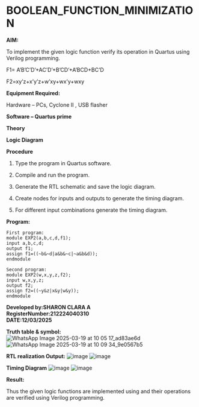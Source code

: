 # BOOLEAN_FUNCTION_MINIMIZATION

**AIM:**

To implement the given logic function verify its operation in Quartus using Verilog programming.

F1= A’B’C’D’+AC’D’+B’CD’+A’BCD+BC’D 

F2=xy’z+x’y’z+w’xy+wx’y+wxy

**Equipment Required:**

Hardware – PCs, Cyclone II , USB flasher

**Software – Quartus prime**

**Theory**

**Logic Diagram**

**Procedure**

1.	Type the program in Quartus software.

2.	Compile and run the program.

3.	Generate the RTL schematic and save the logic diagram.

4.	Create nodes for inputs and outputs to generate the timing diagram.

5.	For different input combinations generate the timing diagram.


**Program:**
```
First program:
module EXP2(a,b,c,d,f1);
input a,b,c,d;
output f1;
assign f1=((~b&~d|a&b&~c|~a&b&d));
endmodule

Second program:
module EXP2(w,x,y,z,f2);
input w,x,y,z;
output f2;
assign f2=((~y&z|x&y|w&y));
endmodule
```


**Developed by:SHARON CLARA A**                                                                                                                                                              
**RegisterNumber:212224040310**    
**DATE:12/03/2025**

**Truth table & symbol:**
![WhatsApp Image 2025-03-19 at 10 05 17_ad83ae6d](https://github.com/user-attachments/assets/15d06142-3516-4f1d-b305-e357e0d11347)
![WhatsApp Image 2025-03-19 at 10 09 34_9e0567b5](https://github.com/user-attachments/assets/d3adca37-8a49-4400-88d3-f651ea706b37)                                                                                                 

**RTL realization Output:**                                                                                                                                                                                           ![image](https://github.com/user-attachments/assets/a5932a20-a600-42ae-b20f-1372db585113)
 ![image](https://github.com/user-attachments/assets/7cd3dc12-37a9-454b-aafe-abb678604d72)



**Timing Diagram**
![image](https://github.com/user-attachments/assets/91f40222-e8d2-432a-a6bd-039ddb523fff)
![image](https://github.com/user-attachments/assets/ed7b78f8-f477-45a1-84c6-65074c7c3bec)





**Result:**

Thus the given logic functions are implemented using and their operations are verified using Verilog programming.

